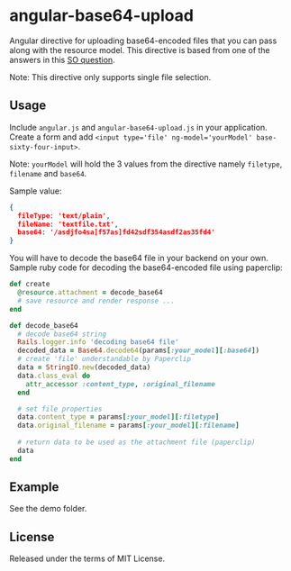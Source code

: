 angular-base64-upload
=====================

Angular directive for uploading base64-encoded files that you can pass along with the resource model. This directive is based from one of the answers in this [SO question](http://stackoverflow.com/questions/20521366/rails-4-angularjs-paperclip-how-to-upload-file).

Note: This directive only supports single file selection.

Usage
-------

Include `angular.js` and `angular-base64-upload.js` in your application. Create a form and add `<input type='file' ng-model='yourModel' base-sixty-four-input>`.

Note: `yourModel` will hold the 3 values from the directive namely `filetype`, `filename` and `base64`.

Sample value:
```json
{
  fileType: 'text/plain',
  fileName: 'textfile.txt',
  base64: '/asdjfo4sa]f57as]fd42sdf354asdf2as35fd4'
}
```

You will have to decode the base64 file in your backend on your own.
Sample ruby code for decoding the base64-encoded file using paperclip:
```ruby
def create
  @resource.attachment = decode_base64
  # save resource and render response ...
end

def decode_base64
  # decode base64 string
  Rails.logger.info 'decoding base64 file'
  decoded_data = Base64.decode64(params[:your_model][:base64])
  # create 'file' understandable by Paperclip
  data = StringIO.new(decoded_data)
  data.class_eval do
    attr_accessor :content_type, :original_filename
  end

  # set file properties
  data.content_type = params[:your_model][:filetype]
  data.original_filename = params[:your_model][:filename]
  
  # return data to be used as the attachment file (paperclip)
  data
end
```

Example
--------------------------
See the demo folder.

## License

Released under the terms of MIT License.

